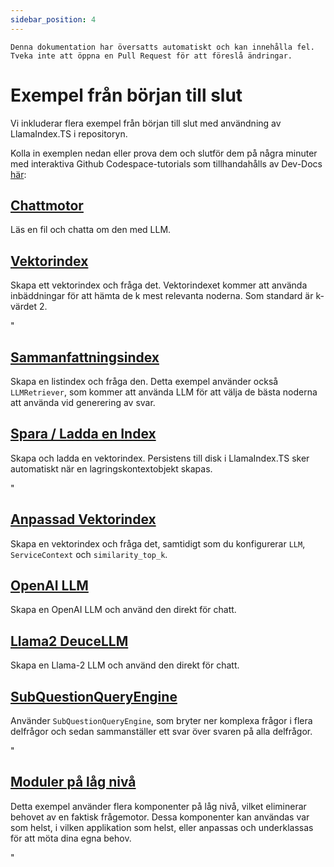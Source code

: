 ```yaml
---
sidebar_position: 4
---
```


`Denna dokumentation har översatts automatiskt och kan innehålla fel. Tveka inte att öppna en Pull Request för att föreslå ändringar.`

# Exempel från början till slut

Vi inkluderar flera exempel från början till slut med användning av LlamaIndex.TS i repositoryn.

Kolla in exemplen nedan eller prova dem och slutför dem på några minuter med interaktiva Github Codespace-tutorials som tillhandahålls av Dev-Docs [här](https://codespaces.new/team-dev-docs/lits-dev-docs-playground?devcontainer_path=.devcontainer%2Fjavascript_ltsquickstart%2Fdevcontainer.json):

## [Chattmotor](https://github.com/run-llama/LlamaIndexTS/blob/main/examples/chatEngine.ts)

Läs en fil och chatta om den med LLM.

## [Vektorindex](https://github.com/run-llama/LlamaIndexTS/blob/main/examples/vectorIndex.ts)

Skapa ett vektorindex och fråga det. Vektorindexet kommer att använda inbäddningar för att hämta de k mest relevanta noderna. Som standard är k-värdet 2.

"

## [Sammanfattningsindex](https://github.com/run-llama/LlamaIndexTS/blob/main/examples/summaryIndex.ts)

Skapa en listindex och fråga den. Detta exempel använder också `LLMRetriever`, som kommer att använda LLM för att välja de bästa noderna att använda vid generering av svar.

## [Spara / Ladda en Index](https://github.com/run-llama/LlamaIndexTS/blob/main/examples/storageContext.ts)

Skapa och ladda en vektorindex. Persistens till disk i LlamaIndex.TS sker automatiskt när en lagringskontextobjekt skapas.

"

## [Anpassad Vektorindex](https://github.com/run-llama/LlamaIndexTS/blob/main/examples/vectorIndexCustomize.ts)

Skapa en vektorindex och fråga det, samtidigt som du konfigurerar `LLM`, `ServiceContext` och `similarity_top_k`.

## [OpenAI LLM](https://github.com/run-llama/LlamaIndexTS/blob/main/examples/openai.ts)

Skapa en OpenAI LLM och använd den direkt för chatt.

## [Llama2 DeuceLLM](https://github.com/run-llama/LlamaIndexTS/blob/main/examples/llamadeuce.ts)

Skapa en Llama-2 LLM och använd den direkt för chatt.

## [SubQuestionQueryEngine](https://github.com/run-llama/LlamaIndexTS/blob/main/examples/subquestion.ts)

Använder `SubQuestionQueryEngine`, som bryter ner komplexa frågor i flera delfrågor och sedan sammanställer ett svar över svaren på alla delfrågor.

"

## [Moduler på låg nivå](https://github.com/run-llama/LlamaIndexTS/blob/main/examples/lowlevel.ts)

Detta exempel använder flera komponenter på låg nivå, vilket eliminerar behovet av en faktisk frågemotor. Dessa komponenter kan användas var som helst, i vilken applikation som helst, eller anpassas och underklassas för att möta dina egna behov.

"

